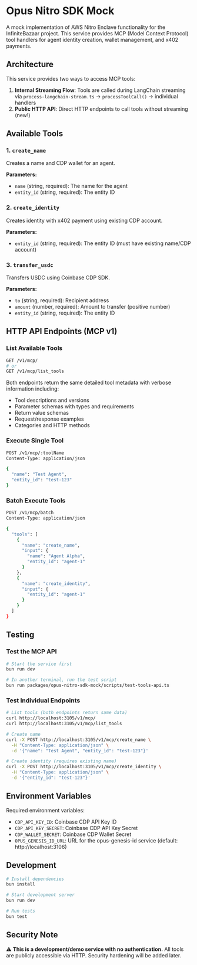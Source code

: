 # Opus Nitro SDK Mock

A mock implementation of AWS Nitro Enclave functionality for the InfiniteBazaar project. This service provides MCP (Model Context Protocol) tool handlers for agent identity creation, wallet management, and x402 payments.

## Architecture

This service provides two ways to access MCP tools:

1. **Internal Streaming Flow**: Tools are called during LangChain streaming via `process-langchain-stream.ts` → `processToolCall()` → individual handlers
2. **Public HTTP API**: Direct HTTP endpoints to call tools without streaming (new!)

## Available Tools

### 1. `create_name`
Creates a name and CDP wallet for an agent.

**Parameters:**
- `name` (string, required): The name for the agent
- `entity_id` (string, required): The entity ID

### 2. `create_identity` 
Creates identity with x402 payment using existing CDP account.

**Parameters:**
- `entity_id` (string, required): The entity ID (must have existing name/CDP account)

### 3. `transfer_usdc`
Transfers USDC using Coinbase CDP SDK.

**Parameters:**
- `to` (string, required): Recipient address
- `amount` (number, required): Amount to transfer (positive number)
- `entity_id` (string, required): The entity ID

## HTTP API Endpoints (MCP v1)

### List Available Tools
```bash
GET /v1/mcp/
# or
GET /v1/mcp/list_tools
```

Both endpoints return the same detailed tool metadata with verbose information including:
- Tool descriptions and versions
- Parameter schemas with types and requirements  
- Return value schemas
- Request/response examples
- Categories and HTTP methods

### Execute Single Tool
```bash
POST /v1/mcp/:toolName
Content-Type: application/json

{
  "name": "Test Agent",
  "entity_id": "test-123"
}
```

### Batch Execute Tools
```bash
POST /v1/mcp/batch
Content-Type: application/json

{
  "tools": [
    {
      "name": "create_name",
      "input": {
        "name": "Agent Alpha",
        "entity_id": "agent-1"
      }
    },
    {
      "name": "create_identity",
      "input": {
        "entity_id": "agent-1"
      }
    }
  ]
}
```

## Testing

### Test the MCP API
```bash
# Start the service first
bun run dev

# In another terminal, run the test script
bun run packages/opus-nitro-sdk-mock/scripts/test-tools-api.ts
```

### Test Individual Endpoints
```bash
# List tools (both endpoints return same data)
curl http://localhost:3105/v1/mcp/
curl http://localhost:3105/v1/mcp/list_tools

# Create name
curl -X POST http://localhost:3105/v1/mcp/create_name \
  -H "Content-Type: application/json" \
  -d '{"name": "Test Agent", "entity_id": "test-123"}'

# Create identity (requires existing name)
curl -X POST http://localhost:3105/v1/mcp/create_identity \
  -H "Content-Type: application/json" \
  -d '{"entity_id": "test-123"}'
```

## Environment Variables

Required environment variables:
- `CDP_API_KEY_ID`: Coinbase CDP API Key ID
- `CDP_API_KEY_SECRET`: Coinbase CDP API Key Secret  
- `CDP_WALLET_SECRET`: Coinbase CDP Wallet Secret
- `OPUS_GENESIS_ID_URL`: URL for the opus-genesis-id service (default: http://localhost:3106)

## Development

```bash
# Install dependencies
bun install

# Start development server
bun run dev

# Run tests
bun test
```

## Security Note

⚠️ **This is a development/demo service with no authentication.** All tools are publicly accessible via HTTP. Security hardening will be added later. 